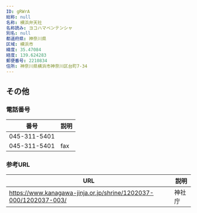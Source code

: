 ```yaml
---
ID: gRWrA
総称: null
名称: 横浜弁天社
名称読み: ヨコハマベンテンシャ
別名: null
都道府県: 神奈川県
区域: 横浜市
緯度: 35.47084
経度: 139.624283
郵便番号: 2210834
住所: 神奈川県横浜市神奈川区台町7-34
---
```


## その他

### 電話番号

| 番号         | 説明 |
| ------------ | ---- |
| 045-311-5401 |      |
| 045-311-5401 | fax  |

### 参考URL

| URL                                                              | 説明   |
| ---------------------------------------------------------------- | ------ |
| https://www.kanagawa-jinja.or.jp/shrine/1202037-000/1202037-003/ | 神社庁 |
